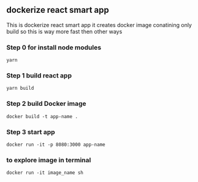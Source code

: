 ## dockerize react smart app

This is dockerize react smart app it creates docker image conatining only build 
so this is way more fast then other ways

### Step 0 for install node modules 
`yarn`

### Step 1 build react app
`yarn build`

### Step 2 build Docker image
`docker build -t app-name . `

### Step 3 start app
`docker run -it -p 8080:3000 app-name`


### to explore image in terminal 
`docker run -it image_name sh`

